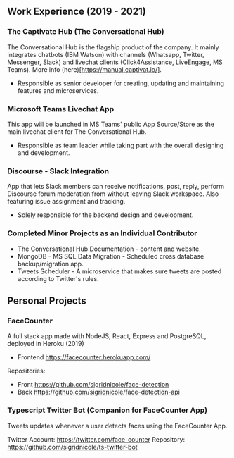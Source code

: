 ## Work Experience (2019 - 2021)

### The Captivate Hub (The Conversational Hub)

The Conversational Hub is the flagship product of the company. It mainly integrates chatbots (IBM Watson) with channels (Whatsapp,
Twitter, Messenger, Slack) and livechat clients (Click4Assistance, LiveEngage, MS Teams). More info (here)[https://manual.captivat.io/].

- Responsible as senior developer for creating, updating and maintaining features and microservices.


### Microsoft Teams Livechat App

This app will be launched in MS Teams' public App Source/Store as the main livechat client for The Conversational Hub.

- Responsible as team leader while taking part with the overall designing and development.

### Discourse - Slack Integration

App that lets Slack members can receive notifications, post, reply, perform Discourse forum moderation from without leaving Slack workspace. Also featuring issue assignment and tracking.

- Solely responsible for the backend design and development.

### Completed Minor Projects as an Individual Contributor

- The Conversational Hub Documentation - content and website.
- MongoDB - MS SQL Data Migration - Scheduled cross database backup/migration app.
- Tweets Scheduler - A microservice that makes sure tweets are
posted according to Twitter's rules.


## Personal Projects

### FaceCounter

A full stack app made with NodeJS, React, Express and PostgreSQL, deployed in Heroku (2019)

- Frontend https://facecounter.herokuapp.com/ 

Repositories:
- Front https://github.com/sigridnicole/face-detection
- Back https://github.com/sigridnicole/face-detection-api

### Typescript Twitter Bot (Companion for FaceCounter App)

Tweets updates whenever a user detects faces using the FaceCounter App.

Twitter Account: https://twitter.com/face_counter
Repository: https://github.com/sigridnicole/ts-twitter-bot




